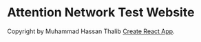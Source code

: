 # Attention Network Test Website

Copyright by Muhammad Hassan Thalib [Create React App](https://github.com/facebook/create-react-app).